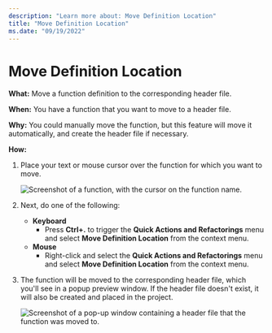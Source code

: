 ```yaml
---
description: "Learn more about: Move Definition Location"
title: "Move Definition Location"
ms.date: "09/19/2022"
---
```

# Move Definition Location

**What:** Move a function definition to the corresponding header file.

**When:** You have a function that you want to move to a header file.

**Why:** You could manually move the function, but this feature will move it automatically, and create the header file if necessary.

**How:**

1. Place your text or mouse cursor over the function for which you want to move.

   ![Screenshot of a function, with the cursor on the function name.](images/movedefinition_highlight.png)

1. Next, do one of the following:
   * **Keyboard**
     * Press **Ctrl+.** to trigger the **Quick Actions and Refactorings** menu and select **Move Definition Location** from the context menu.
   * **Mouse**
     * Right-click and select the **Quick Actions and Refactorings** menu and select **Move Definition Location** from the context menu.

1. The function will be moved to the corresponding header file, which you'll see in a popup preview window.  If the header file doesn't exist, it will also be created and placed in the project.

   ![Screenshot of a pop-up window containing a header file that the function was moved to.](images/movedefinition_result.png)
